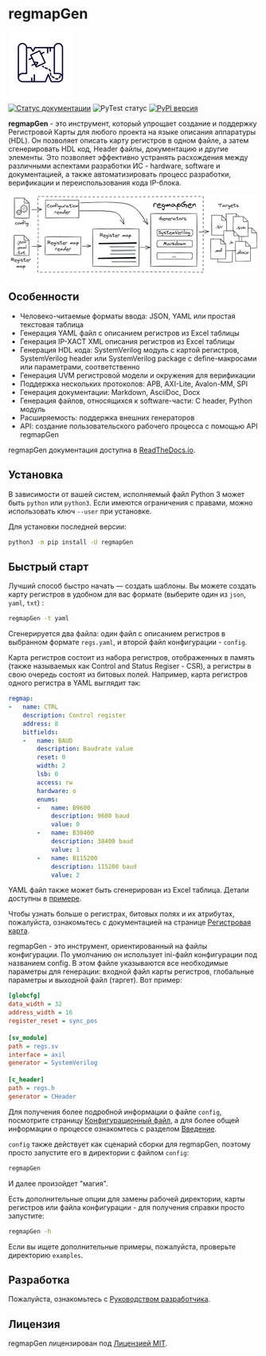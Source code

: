 # regmapGen

![regmapGen_logo](docs/img/logo.png)

[![Статус документации](https://readthedocs.org/projects/regmapGen/badge/?version=latest)](https://regmapGen.readthedocs.io/en/latest/?badge=latest)
![PyTest статус](https://github.com/PaulMSV/regmapGen/workflows/pytest/badge.svg)
[![PyPI версия](https://badge.fury.io/py/regmapGen.svg)](https://badge.fury.io/py/regmapGen)


**regmapGen** - это инструмент, который упрощает создание и поддержку Регистровой Карты для любого проекта на языке описания аппаратуры (HDL). Он позволяет описать карту регистров в одном файле, а затем сгенерировать HDL код, Header файлы, документацию и другие элементы. Это позволяет эффективно устранять расхождения между различными аспектами разработки ИС - hardware, software и документацией, а также автоматизировать процесс разработки, верификации и переиспользования кода IP-блока.

![regmapGen_flow](docs/img/regmapGen_flow.png)

## Особенности

- Человеко-читаемые форматы ввода: JSON, YAML или простая текстовая таблица
- Генерация YAML файл с описанием регистров из Excel таблицы
- Генерация IP-XACT XML описания регистров из Excel таблицы
- Генерация HDL кода: SystemVerilog модуль с картой регистров, SystemVerilog header или SystemVerilog package с define-макросами или параметрами, соответственно
- Генерация UVM регистровой модели и окружения для верификации
- Поддержка нескольких протоколов: APB, AXI-Lite, Avalon-MM, SPI
- Генерация документации: Markdown, AsciiDoc, Docx
- Генерация  файлов, относящихся к software-части: C header, Python модуль
- Расширяемость: поддержка внешних генераторов
- API: cоздание пользовательского рабочего процесса с помощью API regmapGen

regmapGen документация доступна в [ReadTheDocs.io](https://regmapGen.readthedocs.io).

## Установка

В зависимости от вашей систем, исполняемый файл Python 3 может быть `python` или `python3`.
Если имеются ограничения с правами, можно использовать ключ `--user` при установке.

Для установки последней версии:

```sh
python3 -m pip install -U regmapGen
```

## Быстрый старт

Лучший способ быстро начать — создать шаблоны. Вы можете создать карту регистров в удобном для вас формате (выберите один из `json`, `yaml`, `txt`) :

```sh
regmapGen -t yaml
```

Сгенерируется два файла: один файл с описанием регистров в выбранном формате `regs.yaml`, и второй файл конфигурации - `config`.

Карта регистров состоит из набора регистров, отображенных в память (также называемых как Control and Status Regiser - CSR), а регистры в свою очередь состоят из битовых полей. Например, карта регистров одного регистра в YAML выглядит так:

```yaml
regmap:
-   name: CTRL
    description: Control register
    address: 8
    bitfields:
    -   name: BAUD
        description: Baudrate value
        reset: 0
        width: 2
        lsb: 0
        access: rw
        hardware: o
        enums:
        -   name: B9600
            description: 9600 baud
            value: 0
        -   name: B38400
            description: 38400 baud
            value: 1
        -   name: B115200
            description: 115200 baud
            value: 2
```

YAML файл также может быть сгенерирован из Excel таблица. Детали доступны в [примере](https://github.com/PaulMSV/regmapGen/example/excel).

Чтобы узнать больше о регистрах, битовых полях и их атрибутах, пожалуйста, ознакомьтесь с документацией на странице [Регистровая карта](https://regmapGen.readthedocs.io/en/latest/regmap.html).


regmapGen - это инструмент, ориентированный на файлы конфигурации. По умолчанию он использует ini-файл конфигурации под названием config. В этом файле указываются все необходимые параметры для генерации: входной файл карты регистров, глобальные параметры и выходной файл (таргет). Вот пример:

```ini
[globcfg]
data_width = 32
address_width = 16
register_reset = sync_pos

[sv_module]
path = regs.sv
interface = axil
generator = SystemVerilog

[c_header]
path = regs.h
generator = CHeader
```

Для получения более подробной информации о файле `config`, посмотрите страницу [Конфигурационный файл](https://regmapGen.readthedocs.io/en/latest/config.html), а для более общей информации о процессе ознакомтесь с разделом [Введение](https://regmapGen.readthedocs.io/en/latest/introduction.html).

`config` также действует как сценарий сборки для regmapGen, поэтому просто запустите его в директории с файлом `config`:

```sh
regmapGen
```

И далее произойдет "магия".

Есть дополнительные опции для замены рабочей директории, карты регистров или файла конфигурации - для получения справки просто запустите:

```sh
regmapGen -h
```

Если вы ищете дополнительные примеры, пожалуйста, проверьте директорию `examples`.

## Разработка

Пожалуйста, ознакомьтесь с [Руководством разработчика](https://regmapGen.readthedocs.io/en/latest/contributing.html).

## Лицензия

regmapGen лицензирован под [Лицензией MIT](LICENSE).
